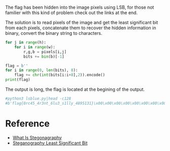 The flag has been hidden into the image pixels using LSB, for those not familier with this kind of problem check out the links at the end.

The solution is to read pixels of the image and get the least significant bit from each pixels, concatenate them to recover the hidden information in binary, convert the binary string to characters.

```python
for j in range(h):
    for i in range(w):
        r,g,b = pixels[i,j]
        bits += bin(b)[-1]

flag = b''
for i in range(0, len(bits), 8):
    flag += chr(int(bits[i:i+8],2)).encode()
print(flag)
```

The output is long, the flag is located at the begining of the output.

```bash
#python3 lsblue.py|head -c128
#b'flag{0rc45_4r3nt_6lu3_s1lly_4895131}\x00\x00\x00\x00\x00\x00\x00\x00\x00\x00\x00\x00\x00\x00\x00\x00\x00\x00\x00\x00\x00\x00\x
```

# Reference
- [What Is Stegonagraphy](https://ctf101.org/forensics/what-is-stegonagraphy/)
- [Steganography Least Significant Bit](https://www.boiteaklou.fr/Steganography-Least-Significant-Bit.html)
